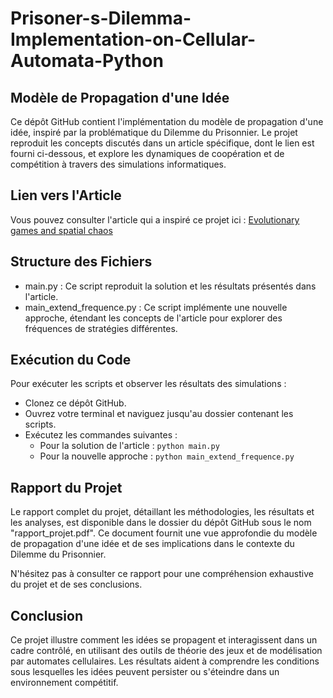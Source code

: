 # Prisoner-s-Dilemma-Implementation-on-Cellular-Automata-Python

## Modèle de Propagation d'une Idée

Ce dépôt GitHub contient l'implémentation du modèle de propagation d'une idée, inspiré par la problématique du Dilemme du Prisonnier. Le projet reproduit les concepts discutés dans un article spécifique, dont le lien est fourni ci-dessous, et explore les dynamiques de coopération et de compétition à travers des simulations informatiques.

## Lien vers l'Article

Vous pouvez consulter l'article qui a inspiré ce projet ici : [Evolutionary games and spatial chaos](https://abel.math.harvard.edu/archive/153_fall_04/Additional_reading_material/Evolutionary_games_and_spatial_chaos.pdf)

## Structure des Fichiers

- main.py : Ce script reproduit la solution et les résultats présentés dans l'article.
- main_extend_frequence.py : Ce script implémente une nouvelle approche, étendant les concepts de l'article pour explorer des fréquences de stratégies différentes.

## Exécution du Code

Pour exécuter les scripts et observer les résultats des simulations :
- Clonez ce dépôt GitHub.
- Ouvrez votre terminal et naviguez jusqu'au dossier contenant les scripts.
- Exécutez les commandes suivantes :
  - Pour la solution de l'article : `python main.py`
  - Pour la nouvelle approche : `python main_extend_frequence.py`

## Rapport du Projet

Le rapport complet du projet, détaillant les méthodologies, les résultats et les analyses, est disponible dans le dossier du dépôt GitHub sous le nom "rapport_projet.pdf". Ce document fournit une vue approfondie du modèle de propagation d'une idée et de ses implications dans le contexte du Dilemme du Prisonnier.

N'hésitez pas à consulter ce rapport pour une compréhension exhaustive du projet et de ses conclusions.

## Conclusion

Ce projet illustre comment les idées se propagent et interagissent dans un cadre contrôlé, en utilisant des outils de théorie des jeux et de modélisation par automates cellulaires. Les résultats aident à comprendre les conditions sous lesquelles les idées peuvent persister ou s'éteindre dans un environnement compétitif.
